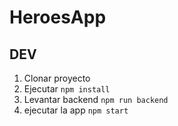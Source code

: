 # HeroesApp

## DEV
1. Clonar proyecto
2. Ejecutar `npm install`
3. Levantar backend `npm run backend`
4. ejecutar la app `npm start`
